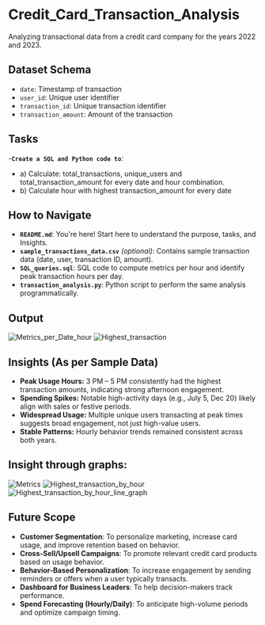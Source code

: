 # Credit_Card_Transaction_Analysis
Analyzing transactional data from a credit card company for the years 2022 and 2023. 

## Dataset Schema
- `date`: Timestamp of transaction  
- `user_id`: Unique user identifier  
- `transaction_id`: Unique transaction identifier  
- `transaction_amount`: Amount of the transaction

## Tasks

-**`Create a SQL and Python code to`**:
- a) Calculate: total_transactions, unique_users and total_transaction_amount for every date and hour combination.
- b) Calculate hour with highest transaction_amount for every date

## How to Navigate

- **`README.md`**: You're here! Start here to understand the purpose, tasks, and Insights.
- **`sample_transactions_data.csv`** *(optional)*: Contains sample transaction data (date, user, transaction ID, amount).
- **`SQL_queries.sql`**: SQL code to compute metrics per hour and identify peak transaction hours per day.
- **`transaction_analysis.py`**: Python script to perform the same analysis programmatically.

## Output

![Metrics_per_Date_hour](https://github.com/user-attachments/assets/6a92fe42-af7a-4ce1-9f17-5d5f90fe0104)
![Highest_transaction](https://github.com/user-attachments/assets/36c1d356-614c-4dc8-b66f-030083025b55)


## Insights (As per Sample Data)

- **Peak Usage Hours:** 3 PM – 5 PM consistently had the highest transaction amounts, indicating strong afternoon engagement.
- **Spending Spikes:** Notable high-activity days (e.g., July 5, Dec 20) likely align with sales or festive periods.
- **Widespread Usage:** Multiple unique users transacting at peak times suggests broad engagement, not just high-value users.
- **Stable Patterns:** Hourly behavior trends remained consistent across both years.

## Insight through graphs:

![Metrics](https://github.com/user-attachments/assets/0488b127-0762-46ca-be1f-5fcccfbfc266)
![Highest_transaction_by_hour](https://github.com/user-attachments/assets/00fd889f-eeef-47bd-a37e-5f5e85c1bc1a)
![Highest_transaction_by_hour_line_graph](https://github.com/user-attachments/assets/37bb8f44-3c6f-480d-9945-35f9efe79be3)

## Future Scope 
- **Customer Segmentation**: To personalize marketing, increase card usage, and improve retention based on behavior.
- **Cross-Sell/Upsell Campaigns**: To promote relevant credit card products based on usage behavior.
- **Behavior-Based Personalization**: To increase engagement by sending reminders or offers when a user typically transacts.
- **Dashboard for Business Leaders**: To help decision-makers track performance.
- **Spend Forecasting (Hourly/Daily)**: To anticipate high-volume periods and optimize campaign timing.
